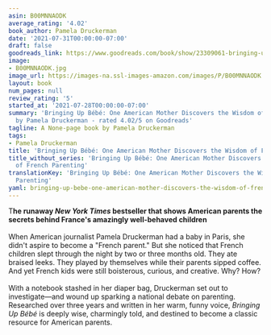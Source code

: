 ```yaml
---
asin: B00MNNAODK
average_rating: '4.02'
book_author: Pamela Druckerman
date: '2021-07-31T00:00:00-07:00'
draft: false
goodreads_link: https://www.goodreads.com/book/show/23309061-bringing-up-b-b
image:
- B00MNNAODK.jpg
image_url: https://images-na.ssl-images-amazon.com/images/P/B00MNNAODK.01._SCLZZZZZZZ.jpg
layout: book
num_pages: null
review_rating: '5'
started_at: '2021-07-28T00:00:00-07:00'
summary: 'Bringing Up Bébé: One American Mother Discovers the Wisdom of French Parenting
  by Pamela Druckerman - rated 4.02/5 on Goodreads'
tagline: A None-page book by Pamela Druckerman
tags:
- Pamela Druckerman
title: 'Bringing Up Bébé: One American Mother Discovers the Wisdom of French Parenting'
title_without_series: 'Bringing Up Bébé: One American Mother Discovers the Wisdom
  of French Parenting'
translationKey: 'Bringing Up Bébé: One American Mother Discovers the Wisdom of French
  Parenting'
yaml: bringing-up-bebe-one-american-mother-discovers-the-wisdom-of-french-parenting
---
```


T<b>he runaway <i>New York Times</i> bestseller that shows American parents the secrets behind France's amazingly well-behaved children</b> <br /> <b> </b> <br /> When American journalist Pamela Druckerman had a baby in Paris, she didn't aspire to become a "French parent." But she noticed that French children slept through the night by two or three months old. They ate braised leeks. They played by themselves while their parents sipped coffee. And yet French kids were still boisterous, curious, and creative. Why? How? <br /> <br /> With a notebook stashed in her diaper bag, Druckerman set out to investigate—and wound up sparking a national debate on parenting. Researched over three years and written in her warm, funny voice, <i>Bringing Up Bébé</i> is deeply wise, charmingly told, and destined to become a classic resource for American parents. <br /><br />